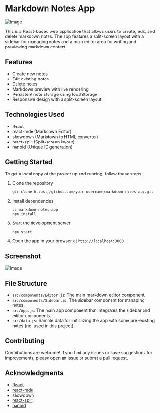 # Markdown Notes App

![image](https://github.com/AWESOME04/notes-app/assets/102630199/eae1c56e-1c9e-43ad-94e2-db0cd4ff117d)

This is a React-based web application that allows users to create, edit, and delete markdown notes. The app features a split-screen layout with a sidebar for managing notes and a main editor area for writing and previewing markdown content.

## Features

- Create new notes
- Edit existing notes
- Delete notes
- Markdown preview with live rendering
- Persistent note storage using localStorage
- Responsive design with a split-screen layout

## Technologies Used

- React
- react-mde (Markdown Editor)
- showdown (Markdown to HTML converter)
- react-split (Split-screen layout)
- nanoid (Unique ID generation)

## Getting Started

To get a local copy of the project up and running, follow these steps:

1. Clone the repository
   ```
   git clone https://github.com/your-username/markdown-notes-app.git
   ```

2. Install dependencies
   ```
   cd markdown-notes-app
   npm install
   ```

3. Start the development server
   ```
   npm start
   ```

4. Open the app in your browser at `http://localhost:3000`

## Screenshot

![image](https://github.com/AWESOME04/notes-app/assets/102630199/0ae7c592-12d6-46fe-bd0d-057886709cb6)

  
## File Structure

- `src/components/Editor.js`: The main markdown editor component.
- `src/components/Sidebar.js`: The sidebar component for managing notes.
- `src/App.js`: The main app component that integrates the sidebar and editor components.
- `src/data.js`: Sample data for initializing the app with some pre-existing notes (not used in this project).

## Contributing

Contributions are welcome! If you find any issues or have suggestions for improvements, please open an issue or submit a pull request.

## Acknowledgments

- [React](https://reactjs.org/)
- [react-mde](https://github.com/andrerpena/react-mde)
- [showdown](https://github.com/showdownjs/showdown)
- [react-split](https://github.com/nathancahill/split/tree/master/packages/react-split)
- [nanoid](https://github.com/ai/nanoid)
